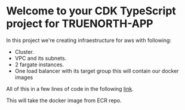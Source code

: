 # Welcome to your CDK TypeScript project for TRUENORTH-APP

In this project we're creating infraestructure for aws with following:

* Cluster.
* VPC and its subnets.
* 2 fargate instances.
* One load balancer with its target group this will contain our docker images

All of this in a few lines of code in the following [link](https://github.com/wavila88/lite-thinking-infraestructure/blob/develop/lib/cdk-infraestructure-stack.ts). 

This will take the docker image from ECR repo.
